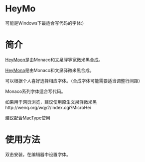 
# HeyMo

可能是Windows下最适合写代码的字体:)

# 简介

[HeyMoon](https://github.com/0xHJK/HeyMo/blob/master/HeyMona-v0.1.ttf)是由Monaco和文泉驿等宽微米黑合成。

[HeyMona](https://github.com/0xHJK/HeyMo/blob/master/HeyMoon-v0.1.ttf)是由Monaco和文泉驿微米黑合成。

可以根据个人喜好选择相应字体。（合成字体可能需要适当调整行间距）

Monaco系列字体适合写代码。

如果用于网页浏览，建议使用原生文泉驿微米黑http://wenq.org/wqy2/index.cgi?MicroHei

建议配合[MacType](https://github.com/snowie2000/MacType)使用

# 使用方法

双击安装，在编辑器中设置字体。
